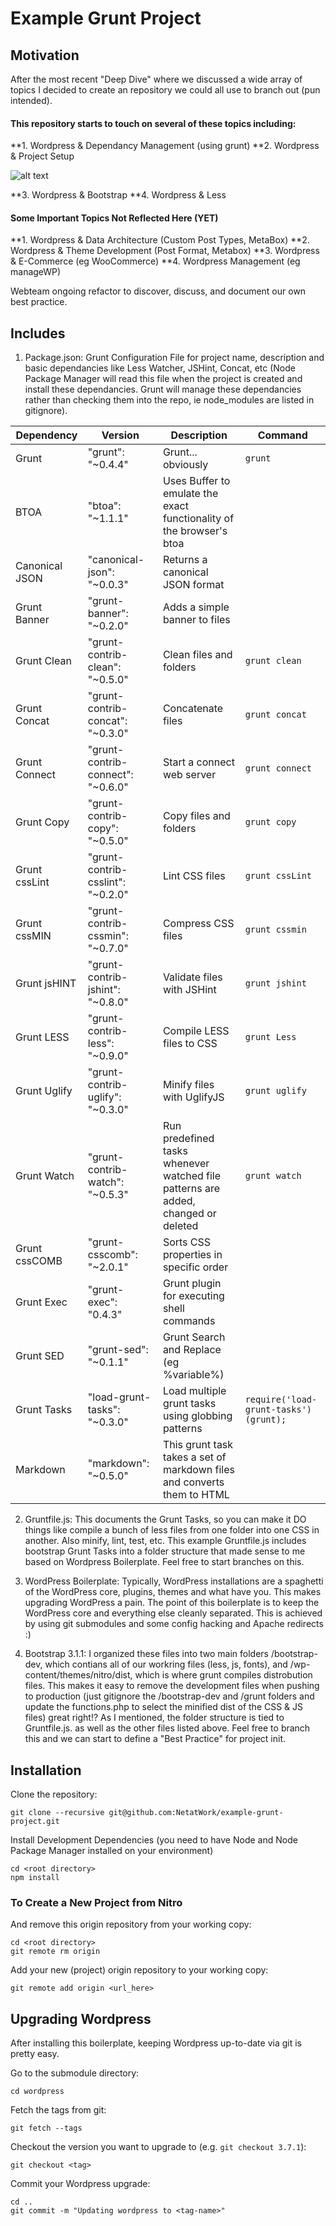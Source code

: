 Example Grunt Project
=====================

## Motivation

After the most recent "Deep Dive" where we discussed a wide array of topics I decided to create an repository we could all use to branch out (pun intended). 

#### This repository starts to touch on several of these topics including: 
**1. Wordpress & Dependancy Management (using grunt)
**2. Wordpress & Project Setup

![alt text](https://cdn.tutsplus.com/wp/authors/tom/Screen-Shot-2013-01-09-at-12.21.02-PM.png "One Does Not Simply Put Files Anywhere")

**3. Wordpress & Bootstrap
**4. Wordpress & Less

#### Some Important Topics Not Reflected Here (YET)
**1. Wordpress & Data Architecture (Custom Post Types, MetaBox)
**2. Wordpress & Theme Development (Post Format, Metabox) 
**3. Wordpress & E-Commerce (eg WooCommerce)
**4. Wordpress Management (eg manageWP)

Webteam ongoing refactor to discover, discuss, and document our own best practice. 

## Includes

1. Package.json: Grunt Configuration File for project name, description and basic dependancies like Less Watcher, JSHint, Concat, etc (Node Package Manager will read this file when the project is created and install these dependancies. Grunt will manage these dependancies rather than checking them into the repo, ie node_modules are listed in gitignore).

| Dependency    | Version                           | Description                               | Command           |
| ------------- | -------------                     | ------------                              | ---------------   |
| Grunt         | "grunt": "~0.4.4"                 | Grunt... obviously                        | `grunt`           |
| BTOA          | "btoa": "~1.1.1"                  | Uses Buffer to emulate the exact functionality of the browser's btoa | |
| Canonical JSON | "canonical-json": "~0.0.3"       | Returns a canonical JSON format           |                   |
| Grunt Banner  | "grunt-banner": "~0.2.0"          | Adds a simple banner to files             |                   |
| Grunt Clean   | "grunt-contrib-clean": "~0.5.0"   | Clean files and folders                   | `grunt clean`     |
| Grunt Concat  | "grunt-contrib-concat": "~0.3.0"  | Concatenate files                         | `grunt concat`    |
| Grunt Connect | "grunt-contrib-connect": "~0.6.0" |Start a connect web server                 | `grunt connect`   |
| Grunt Copy    | "grunt-contrib-copy": "~0.5.0"    | Copy files and folders                    | `grunt copy`      |
| Grunt cssLint | "grunt-contrib-csslint": "~0.2.0" | Lint CSS files                            | `grunt cssLint`   |
| Grunt cssMIN  | "grunt-contrib-cssmin": "~0.7.0"  | Compress CSS files                        | `grunt cssmin`    | 
| Grunt jsHINT  | "grunt-contrib-jshint": "~0.8.0"  | Validate files with JSHint                | `grunt jshint`    |
| Grunt LESS    | "grunt-contrib-less": "~0.9.0"    | Compile LESS files to CSS                 | `grunt Less`      |
| Grunt Uglify  | "grunt-contrib-uglify": "~0.3.0"  | Minify files with UglifyJS                | `grunt uglify`    |
| Grunt Watch   | "grunt-contrib-watch": "~0.5.3"   | Run predefined tasks whenever watched file patterns are added, changed or deleted | `grunt watch` |
| Grunt cssCOMB | "grunt-csscomb": "~2.0.1"         | Sorts CSS properties in specific order    |                   |
| Grunt Exec    | "grunt-exec": "0.4.3"             | Grunt plugin for executing shell commands |                   |
| Grunt SED     | "grunt-sed": "~0.1.1"             | Grunt Search and Replace (eg %variable%)  |                   |
| Grunt Tasks   | "load-grunt-tasks": "~0.3.0"      | Load multiple grunt tasks using globbing patterns | `require('load-grunt-tasks')(grunt);` |
| Markdown      | "markdown": "~0.5.0"              | This grunt task takes a set of markdown files and converts them to HTML | |

2. Gruntfile.js: This documents the Grunt Tasks, so you can make it DO things like compile a bunch of less files from one folder into one CSS in another. Also minify, lint, test, etc. This example Gruntfile.js includes bootstrap Grunt Tasks into a folder structure that made sense to me based on Wordpress Boilerplate. Feel free to start branches on this. 

3. WordPress Boilerplate: Typically, WordPress installations are a spaghetti of the WordPress core, plugins, themes and what have you. This makes upgrading WordPress a pain. The point of this boilerplate is to keep the WordPress core and everything else cleanly separated. This is achieved by using git submodules and some config hacking and Apache redirects :)
4. Bootstrap 3.1.1: I organized these files into two main folders /bootstrap-dev, which contians all of our workring files (less, js, fonts), and /wp-content/themes/nitro/dist, which is where grunt compiles distrobution files. This makes it easy to remove the development files when pushing to production (just gitignore the /bootstrap-dev and /grunt folders and update the functions.php to select the minified dist of the CSS &amp; JS files) great right!? As I mentioned, the folder structure is tied to Gruntfile.js. as well as the other files listed above. Feel free to branch this and we can start to define a "Best Practice" for project init.

## Installation

Clone the repository:

    git clone --recursive git@github.com:NetatWork/example-grunt-project.git
    
Install Development Dependencies (you need to have Node and Node Package Manager installed on your environment)

    cd <root directory>
    npm install

### To Create a New Project from Nitro


And remove this origin repository from your working copy:

    cd <root directory>
    git remote rm origin

Add your new (project) origin repository to your working copy:

    git remote add origin <url_here>

## Upgrading Wordpress

After installing this boilerplate, keeping Wordpress up-to-date via git is
pretty easy.

Go to the submodule directory:

    cd wordpress

Fetch the tags from git:

    git fetch --tags

Checkout the version you want to upgrade to (e.g. `git checkout 3.7.1`):

    git checkout <tag>

Commit your Wordpress upgrade:

    cd ..
    git commit -m "Updating wordpress to <tag-name>"